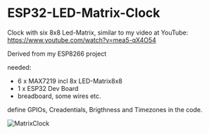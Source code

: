 # ESP32-LED-Matrix-Clock
Clock with six 8x8 Led-Matrix, similar to my video at YouTube: https://www.youtube.com/watch?v=mea5-qX4O54

Derived from my ESP8266 project

needed:
- 6 x MAX7219 incl 8x LED-Matrix8x8
- 1 x ESP32 Dev Board
- breadboard, some wires etc.

define GPIOs, Creadentials, Brigthness and Timezones in the code.


![MatrixClock](https://github.com/schreibfaul1/ESP8266-LED-Matrix-Clock/blob/master/MatrixClock.jpg)
